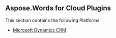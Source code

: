 ## Aspose.Words for Cloud Plugins

This section contains the following Platforms
* [Microsoft Dynamics CRM](https://github.com/aspose-words/Aspose.Words-for-Cloud/tree/master/Plugins/Dynamics%20CRM)
